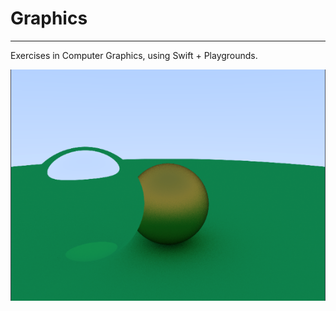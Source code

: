 # Graphics

***

Exercises in Computer Graphics, using Swift + Playgrounds.

![demo](RayTracing_OneWeekend.png)
